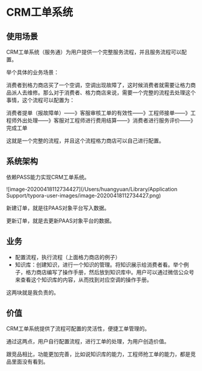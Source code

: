 # CRM工单系统



## 使用场景

CRM工单系统（服务通）为用户提供一个完整服务流程，并且服务流程可以配置。



举个具体的业务场景：

消费者到格力商店买了一个空调，空调出现故障了，这时候消费者就需要让格力商品派人去维修。那么对于消费者、格力商店来说，需要一个完整的流程去处理这个事情，这个流程可以配置为：



消费者提单（报故障单）——》客服审核工单的有效性——》工程师接单——》工程师外出处理——》客服对工程师进行费用结算——》消费者进行服务评价——》完成工单



这就是一个完整的流程，并且这个流程格力商店可以自己进行配置。





## 系统架构

依赖PASS能力实现CRM工单系统。

![image-20200418112734427](/Users/huangyuan/Library/Application Support/typora-user-images/image-20200418112734427.png)

新建订单，就是往PAAS对象平台写入数据。

更新订单，就是去更新PAAS对象平台的数据。





## 业务

- 配置流程，执行流程（上面格力商店的例子）
- 知识库：创建知识，进行一个知识的管理。将知识展示给消费者看。举个例子，格力商店编写了操作手册，然后放到知识库中。用户可以通过微信公众号来查看这个知识库的内容，从而找到对应空调的操作手册。

这两块就是我负责的。









## 价值

CRM工单系统提供了流程可配置的灵活性，便捷工单管理的。

通过这两点，用户自行配置流程，进行工单的处理，为用户创造价值。



跟竞品相比，功能更加完善，比如说知识库的能力，工程师抢工单的能力，都是竞品里面没有看到。













